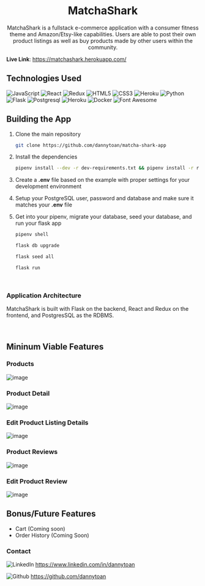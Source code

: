 <h1 align="center">MatchaShark</h1>

<p align="center">MatchaShark is a fullstack e-commerce application with a consumer fitness theme and Amazon/Etsy-like capabilities. Users are able to post their own product listings as well as buy products made by other users within the community.</p>


**Live Link**: https://matchashark.herokuapp.com/
<br>

## Technologies Used
![JavaScript](https://img.shields.io/badge/javascript-%23323330.svg?style=for-the-badge&logo=javascript&logoColor=%23F7DF1E)
![React](https://img.shields.io/badge/react-%2320232a.svg?style=for-the-badge&logo=react&logoColor=%2361DAFB)
![Redux](https://img.shields.io/badge/redux-%23593d88.svg?style=for-the-badge&logo=redux&logoColor=white)
![HTML5](https://img.shields.io/badge/html5-%23E34F26.svg?style=for-the-badge&logo=html5&logoColor=white)
![CSS3](https://img.shields.io/badge/css3-%231572B6.svg?style=for-the-badge&logo=css3&logoColor=white)
![Heroku](https://img.shields.io/badge/heroku-%23430098.svg?style=for-the-badge&logo=heroku&logoColor=white)
![Python](https://img.shields.io/badge/Python-FFD43B?style=for-the-badge&logo=python&logoColor=blue)
![Flask](https://img.shields.io/badge/Flask-000000?style=for-the-badge&logo=flask&logoColor=white)
![Postgresql](https://img.shields.io/badge/PostgreSQL-316192?style=for-the-badge&logo=postgresql&logoColor=white)
![Heroku](https://img.shields.io/badge/Heroku-430098?style=for-the-badge&logo=heroku&logoColor=white)
![Docker](https://img.shields.io/badge/Docker-2CA5E0?style=for-the-badge&logo=docker&logoColor=white)
![Font Awesome](https://img.shields.io/badge/Font_Awesome-339AF0?style=for-the-badge&logo=fontawesome&logoColor=white)


## Building the App
1. Clone the main repository

   ```bash
   git clone https://github.com/dannytoan/matcha-shark-app
   ```

2. Install the dependencies

      ```bash
      pipenv install --dev -r dev-requirements.txt && pipenv install -r requirements.txt
      ```

3. Create a **.env** file based on the example with proper settings for your
   development environment
4. Setup your PostgreSQL user, password and database and make sure it matches your **.env** file

5. Get into your pipenv, migrate your database, seed your database, and run your flask app

   ```bash
   pipenv shell
   ```

   ```bash
   flask db upgrade
   ```

   ```bash
   flask seed all
   ```

   ```bash
   flask run
   ```
   
<br>

### Application Architecture

MatchaShark is built with Flask on the backend, React and Redux on the frontend, and PostgresSQL as the RDBMS.

<br>

## Mininum Viable Features
### Products
![image](https://user-images.githubusercontent.com/96567728/178895899-5987d77b-996a-4dc0-a170-6353d98c53ab.png)
### Product Detail
![image](https://user-images.githubusercontent.com/96567728/178896314-4011f599-9241-4247-9af2-793da3889937.png)
### Edit Product Listing Details
![image](https://user-images.githubusercontent.com/96567728/178897144-e0a5d41a-078d-4113-a4c7-f424680f480a.png)
### Product Reviews
![image](https://user-images.githubusercontent.com/96567728/178896616-1c03d57e-cfa4-476f-9800-a70eeb5b953e.png)
### Edit Product Review
![image](https://user-images.githubusercontent.com/96567728/178896951-2ad4eb7c-5486-46b9-85ef-da7b87d44f30.png)


## Bonus/Future Features
* Cart (Coming soon)
* Order History (Coming Soon)

### Contact
![LinkedIn](https://img.shields.io/badge/LinkedIn-0077B5?style=for-the-badge&logo=linkedin&logoColor=white) https://www.linkedin.com/in/dannytoan


![Github](https://img.shields.io/badge/GitHub-100000?style=for-the-badge&logo=github&logoColor=white) https://github.com/dannytoan
